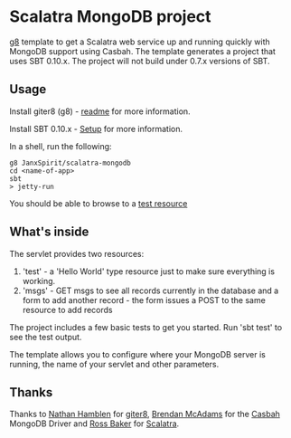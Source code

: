 # Scalatra MongoDB project

[g8](http://github.com/n8han/giter8) template to get a Scalatra web service up and running quickly with MongoDB support using Casbah. The template generates a project that uses SBT 0.10.x. The project will not build under 0.7.x versions of SBT.

## Usage

Install giter8 (g8) - [readme](http://github.com/n8han/giter8#readme) for more information.

Install SBT 0.10.x - [Setup](https://github.com/harrah/xsbt/wiki/Setup) for more information.

In a shell, run the following:

    g8 JanxSpirit/scalatra-mongodb
    cd <name-of-app>
    sbt
    > jetty-run
    
You should be able to browse to a [test resource](http://localhost:8080/test)

## What's inside

The servlet provides two resources:

1. 'test' - a 'Hello World' type resource just to make sure everything is working.
2. 'msgs' - GET msgs to see all records currently in the database and a form to add another record - the form issues a POST to the same resource to add records

The project includes a few basic tests to get you started. Run 'sbt test' to see the test output.

The template allows you to configure where your MongoDB server is running, the name of your servlet and other parameters.

## Thanks

Thanks to [Nathan Hamblen](https://github.com/n8han) for [giter8](https://github.com/n8han/giter8), [Brendan McAdams](https://github.com/bwmcadams) for the [Casbah](https://github.com/mongodb/casbah) MongoDB Driver and [Ross Baker](https://github.com/rossabaker) for [Scalatra](https://github.com/scalatra/scalatra).
